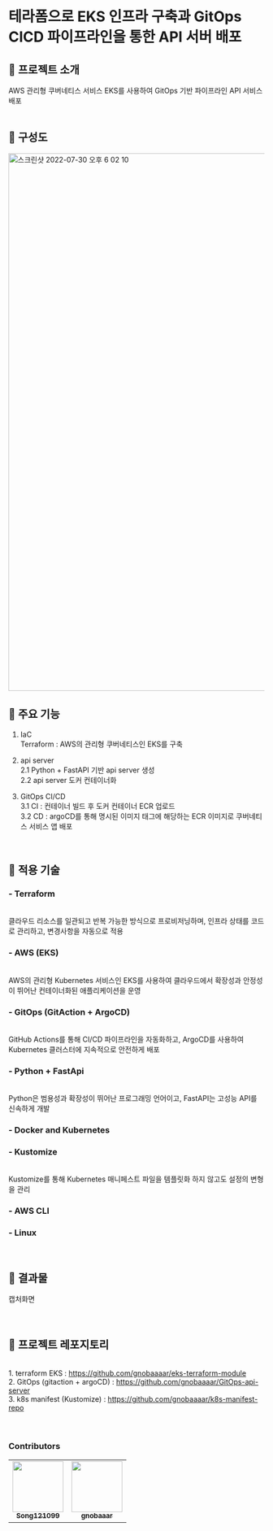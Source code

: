 # 테라폼으로 EKS 인프라 구축과 GitOps CICD 파이프라인을 통한 API 서버 배포
## :open_file_folder: 프로젝트 소개
AWS 관리형 쿠버네티스 서비스 EKS를 사용하여
GitOps 기반 파이프라인 API 서비스 배포
</br>
</br>

## :open_file_folder: 구성도
<img width="1058" alt="스크린샷 2022-07-30 오후 6 02 10" src="https://previews.123rf.com/images/aquir/aquir1906/aquir190606651/125693673-%EC%98%88%EC%8B%9C-%EC%8A%A4%ED%83%AC%ED%94%84-%EC%98%88-%EC%82%AC%EA%B0%81%ED%98%95-%EA%B7%B8%EB%9F%B0-%EC%A7%80-%EA%B8%B0%ED%98%B8%EC%9E%85%EB%8B%88%EB%8B%A4-%EC%98%88%EC%8B%9C.jpg">
</br>

## :open_file_folder: 주요 기능
1. IaC
</br>Terraform : AWS의 관리형 쿠버네티스인 EKS를 구축

2. api server
</br>2.1 Python + FastAPI 기반 api server 생성
</br>2.2 api server 도커 컨테이너화

3. GitOps CI/CD
</br>3.1 CI : 컨테이너 빌드 후 도커 컨테이너 ECR 업로드
</br>3.2 CD : argoCD를 통해 명시된 이미지 태그에 해당하는 ECR 이미지로 쿠버네티스 서비스 앱 배포
</br>

## :open_file_folder: 적용 기술
### - Terraform
</br>클라우드 리소스를 일관되고 반복 가능한 방식으로 프로비저닝하며, 인프라 상태를 코드로 관리하고, 변경사항을 자동으로 적용
### - AWS (EKS) &nbsp;
</br>AWS의 관리형 Kubernetes 서비스인 EKS를 사용하여 클라우드에서 확장성과 안정성이 뛰어난 컨테이너화된 애플리케이션을 운영
### - GitOps (GitAction + ArgoCD) &nbsp;
</br>GitHub Actions를 통해 CI/CD 파이프라인을 자동화하고, ArgoCD를 사용하여 Kubernetes 클러스터에 지속적으로 안전하게 배포
### - Python + FastApi &nbsp;
</br>Python은 범용성과 확장성이 뛰어난 프로그래밍 언어이고, FastAPI는 고성능 API를 신속하게 개발
### - Docker and Kubernetes
### - Kustomize
</br>Kustomize를 통해 Kubernetes 매니페스트 파일을 템플릿화 하지 않고도 설정의 변형을 관리
### - AWS CLI
### - Linux
</br>

## :open_file_folder: 결과물
캡처화면
</br>
</br>
</br>


## :open_file_folder: 프로젝트 레포지토리
</br>1. terraform EKS : https://github.com/gnobaaaar/eks-terraform-module
</br>2. GitOps (gitaction + argoCD) : https://github.com/gnobaaaar/GitOps-api-server
</br>3. k8s manifest (Kustomize) : https://github.com/gnobaaaar/k8s-manifest-repo
</br>
</br>
</br>

### Contributors
<table>
  <tr>
    <td align="center"><a href="https://github.com/Song121099"><img src="https://avatars.githubusercontent.com/u/70850937?v=4" width="100px;" alt=""/><br /><sub><b>Song121099</b></sub></a><br/></td>
    <td align="center"><a href="https://github.com/gnobaaaar"><img src="https://avatars.githubusercontent.com/u/65750746?v=4" width="100px;" alt=""/><br /><sub><b>gnobaaar</b></sub></a><br/></td>
  </tr>
  </table>
